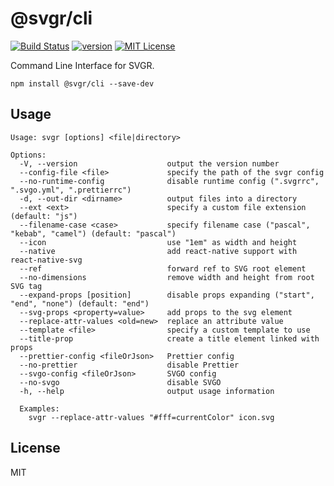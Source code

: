 # @svgr/cli

[![Build Status][build-badge]][build]
[![version][version-badge]][package]
[![MIT License][license-badge]][license]

Command Line Interface for SVGR.

```
npm install @svgr/cli --save-dev
```

## Usage

```
Usage: svgr [options] <file|directory>

Options:
  -V, --version                    output the version number
  --config-file <file>             specify the path of the svgr config
  --no-runtime-config              disable runtime config (".svgrrc", ".svgo.yml", ".prettierrc")
  -d, --out-dir <dirname>          output files into a directory
  --ext <ext>                      specify a custom file extension (default: "js")
  --filename-case <case>           specify filename case ("pascal", "kebab", "camel") (default: "pascal")
  --icon                           use "1em" as width and height
  --native                         add react-native support with react-native-svg
  --ref                            forward ref to SVG root element
  --no-dimensions                  remove width and height from root SVG tag
  --expand-props [position]        disable props expanding ("start", "end", "none") (default: "end")
  --svg-props <property=value>     add props to the svg element
  --replace-attr-values <old=new>  replace an attribute value
  --template <file>                specify a custom template to use
  --title-prop                     create a title element linked with props
  --prettier-config <fileOrJson>   Prettier config
  --no-prettier                    disable Prettier
  --svgo-config <fileOrJson>       SVGO config
  --no-svgo                        disable SVGO
  -h, --help                       output usage information

  Examples:
    svgr --replace-attr-values "#fff=currentColor" icon.svg
```

## License

MIT

[build-badge]: https://img.shields.io/travis/smooth-code/svgr.svg?style=flat-square
[build]: https://travis-ci.org/smooth-code/svgr
[version-badge]: https://img.shields.io/npm/v/@svgr/core.svg?style=flat-square
[package]: https://www.npmjs.com/package/@svgr/core
[license-badge]: https://img.shields.io/npm/l/@svgr/core.svg?style=flat-square
[license]: https://github.com/smooth-code/svgr/blob/master/LICENSE
